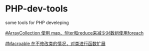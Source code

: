 # PHP-dev-tools
some tools for PHP develeping

<a href='https://github.com/marcus-ma/PHP-dev-tools/blob/master/ArrayCollection.php'>#ArrayCollection 使用 map、filter和reduce来减少对数组使用foreach </a><br>

<a href='https://github.com/marcus-ma/PHP-dev-tools/blob/master/Macroable.php'>#Macroable 在不修改类的情况，对类进行函数扩展 </a><br>
